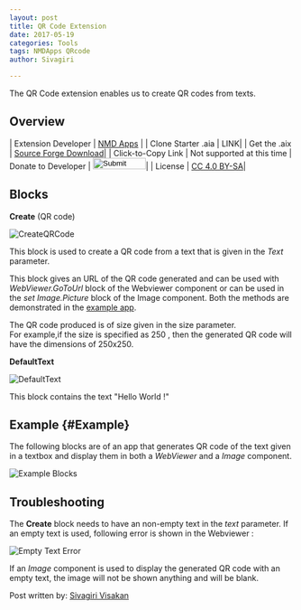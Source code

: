 ```yaml
---
layout: post
title: QR Code Extension
date: 2017-05-19
categories: Tools
tags: NMDApps QRcode
author: Sivagiri

---
```



The QR Code extension enables us to create QR codes from texts.
<!-- more -->

## Overview

| Extension Developer | <a href="https://nmd-apps.jimdo.com/extensions/nmd-extensions/#3" target="_blank">NMD Apps</a> |
| Clone Starter .aia | <a href="http://app.thunkable.com/?repo=raw.githubusercontent.com/domhnallohanlon/thunkable_extensions/gh-pages/assets/aia_repo/QR_code_extension_starter_template/QR_code_extension_starter_template.asc" class="flat_btn" target="_blank" hidden> Open in Thunkable</a> LINK|
| Get the .aix | <a href="https://sourceforge.net/projects/released/files/com.NMD.QrCode.aix/download" >Source Forge Download</a>|
| Click-to-Copy Link | <a href="#" id="copyButton" hidden>com.NMD.QrCode.aix</a> Not supported at this time
| Donate to Developer | <a href="https://goo.gl/Q5b0es" target="_blank"><input type="image" src="http://domhnallohanlon.com/thunkable_extensions/assets/images/donate_pp.png" width="94px" height="20px"></a>|
| License | <a href="https://creativecommons.org/licenses/by-sa/4.0/" target="_blank">CC 4.0 BY-SA</a>|


## Blocks



**Create** (QR code)

![CreateQRCode](https://github.com/domhnallohanlon/thunkable_extensions/blob/gh-pages/assets/post_assets/qr_code_extension/CreateQR.png?raw=true)

This block is used to create a QR code from a text that is given in the _Text_ parameter.

This block gives an URL of the QR code generated and can be used with _WebViewer.GoToUrl_ block of the Webviewer component or can be used in the _set Image.Picture_ block of the Image component.
Both the methods are demonstrated in the [example app](#Example).

The QR code produced is of size given in the size parameter.
<br>
For example,if the size is specified as 250 , then the generated QR code will have the dimensions of 250x250.


**DefaultText**

![DefaultText](https://github.com/domhnallohanlon/thunkable_extensions/blob/gh-pages/assets/post_assets/qr_code_extension/Default%20Text.png?raw=true)

This block contains the text "Hello World !"

## Example {#Example}

The following blocks are of an app that generates QR code of the text given in a textbox and display them in both a _WebViewer_ and a _Image_ component.

![Example Blocks](https://github.com/domhnallohanlon/thunkable_extensions/blob/gh-pages/assets/post_assets/qr_code_extension/blocks_example.png?raw=true)


## Troubleshooting

The **Create** block needs to have an non-empty text in the _text_ parameter.
If an empty text is used, following error is shown in the Webviewer :

![Empty Text Error](https://github.com/domhnallohanlon/thunkable_extensions/blob/gh-pages/assets/post_assets/qr_code_extension/error1.jpg?raw=true)

If an _Image_ component is used to display the generated QR code with an empty text, the image will not be shown anything and will be blank.


Post written by:
<a href="http://community.thunkable.com/u/sivagiri_visakan/">Sivagiri Visakan</a>
<br>
